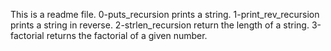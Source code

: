 This is a readme file.
0-puts_recursion prints a string.
1-print_rev_recursion prints a string in reverse.
2-strlen_recursion return the length of a string.
3-factorial returns the factorial of a given number.
